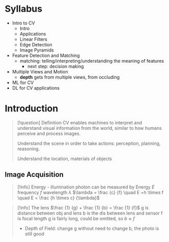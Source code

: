 # Syllabus
- Intro to CV
	- Intro
	- Applications
	- Linear Filters
	- Edge Detection
	- Image Pyramids
- Feature Detection and Matching
	- matching: telling/interpreting/understanding the meaning of features
		- next step: decision making
- Multiple Views and Motion
	- **depth** gets from multiple views, from occluding
- ML for CV
- DL for CV applications

# Introduction

>[!question] Definition
>CV enables machines to interpret and understand visual information from the world, similar to how humans perceive and process images.
>
>Understand the scene in order to take actions: perception, planning, reasoning.
>
>Understand the location, materials of objects

## Image Acquisition
>[!info] Energy - illumination
>photon can be measured
>	by Energy $E$
>	frequency $f$
>	wavelength $\lambda$
>$\lambda = \frac {c} {f} \quad  E =h \times f  \quad E = \frac {h \times c} {\lambda}$

>[!info] The lens
>$\frac {1} {g} + \frac {1} {b} = \frac {1} {f}$
>g is distance between obj and lens
>b is the dis between lens and sensor
>f is focal length
>g is fairly long, could be omitted, so $b \approx f$
>- Depth of Field: change g without need to change b, the photo is still good

